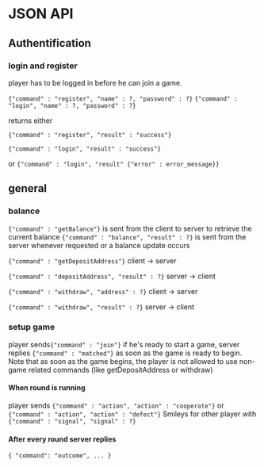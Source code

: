 # JSON API

## Authentification
### login and register
player has to be logged in before he can join a game.


`{"command" : "register", "name" : ?, "password" : ?}`
`{"command" : "login", "name" : ?, "password" : ?}`

returns either

`{"command" : "register", "result" : "success"}`

`{"command" : "login", "result" : "success"}`

or `{"command" : "login", "result" {"error" : error_message}}`

## general
### balance
`{"command" : "getBalance"}` is sent from the client to server to retrieve the current balance
`{"command" : "balance", "result" : ?}` is sent from the server whenever requested or a balance update occurs

`{"command" : "getDepositAddress"}` client -> server

`{"command" : "depositAddress", "result" : ?}` server -> client

`{"command" : "withdraw", "address" : ?}` client -> server

`{"command" : "withdraw", "result" : ?}` server -> client


### setup game
player sends`{"command" : "join"}` if he's ready to start a game,
server replies `{"command" : "matched"}` as soon as the game is ready to begin. 
Note that as soon as the game begins, the player is not allowed to use non-game related commands (like getDepositAddress or withdraw)

#### When round is running
player sends `{"command" : "action", "action" : "cooperate"}` or `{"command" : "action", "action" : "defect"}`
Smileys for other player with `{"command" : "signal", "signal" : ?}`

#### After every round server replies
`{ "command": "outcome", ... }`

